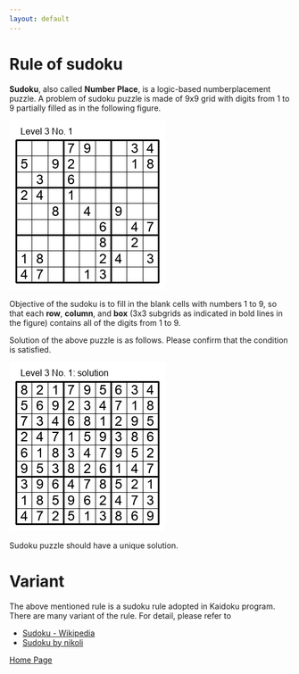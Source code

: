 ```yaml
---
layout: default
---
```


# Rule of sudoku

**Sudoku**, also called **Number Place**, is a logic-based numberplacement puzzle. A problem of sudoku puzzle is made of 9x9 grid with digits from 1 to 9 partially filled as in the following figure.

![](img/3-1.jpg)

Objective of the sudoku is to fill in the blank cells with numbers 1 to 9, so that each **row**, **column**, and **box** (3x3 subgrids as indicated in bold lines in the figure) contains all of the digits from 1 to 9.

Solution of the above puzzle is as follows. Please confirm that the condition is satisfied.

![](img/3-1s.jpg)

Sudoku puzzle should have a unique solution.

# Variant

The above mentioned rule is a sudoku rule adopted in Kaidoku program. There are many variant of the rule. For detail, please refer to

- [Sudoku - Wikipedia](https://en.wikipedia.org/wiki/Sudoku)
- [Sudoku by nikoli](http://nikoli.co.jp/en/puzzles/sudoku.html)

[Home Page](./)
